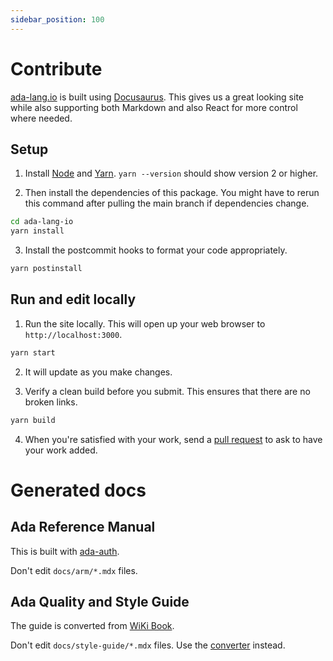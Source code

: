 ```yaml
---
sidebar_position: 100
---
```


# Contribute

[ada-lang.io](https://ada-lang.io) is built using [Docusaurus](https://docusaurus.io/).
This gives us a great looking site while also supporting both Markdown and also
React for more control where needed.

## Setup

1. Install [Node][url-node] and [Yarn][url-yarn]. `yarn --version` should show version 2 or higher.

2. Then install the dependencies of this package. You might have to rerun this command after pulling the main branch if dependencies change.

```bash
cd ada-lang-io
yarn install
```

3. Install the postcommit hooks to format your code appropriately.

```bash
yarn postinstall
```

## Run and edit locally

1. Run the site locally. This will open up your web browser to `http://localhost:3000`.

```bash
yarn start
```

2. It will update as you make changes.

3. Verify a clean build before you submit. This ensures that there are no broken links.

```bash
yarn build
```

4. When you're satisfied with your work, send a [pull request][url-ghpr] to ask to
   have your work added.

# Generated docs

## Ada Reference Manual

This is built with [ada-auth][ada-auth].

Don't edit `docs/arm/*.mdx` files.

## Ada Quality and Style Guide

The guide is converted from [WiKi Book][style-guide].

Don't edit `docs/style-guide/*.mdx` files.
Use the [converter][style-converter] instead.

[ada-auth]: https://github.com/ada-lang-io/ada-auth
[url-node]: https://nodejs.org/en/download/
[url-yarn]: https://yarnpkg.com/learn/install
[url-ghpr]: https://github.com/ada-lang-io/ada-lang-io/pulls
[style-guide]: https://en.wikibooks.org/wiki/Ada_Style_Guide
[style-converter]: https://github.com/ada-lang-io/import-style-guide
